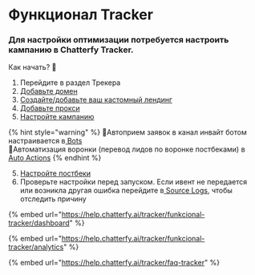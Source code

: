 # Функционал Tracker

### Для настройки оптимизации потребуется настроить кампанию в Chatterfy Tracker.

Как начать? 🤔

1. Перейдите в раздел Трекера&#x20;
2. [Добавьте домен ](domains.md)
3. [Создайте/добавьте ваш кастомный лендинг ](landings.md)
4. [Добавьте прокси](proxy.md)
5. [Настройте кампанию ](campaigns/)

{% hint style="warning" %}
📍Автоприем заявок в канал инвайт ботом настраивается в[ Bots ](campaigns/general.md)\
📍Автоматизация воронки (перевод лидов по воронке постбеками) в [Auto Actions](campaigns/auto-actions-iventy-cherez-postback.md)
{% endhint %}

5. [Настройте постбеки](postbacks.md)
6. Проверьте настройки перед запуском. Если ивент не передается или возникла другая ошибка перейдите в[ Source Logs](logs.md), чтобы отследить причину&#x20;



{% embed url="https://help.chatterfy.ai/tracker/funkcional-tracker/dashboard" %}

{% embed url="https://help.chatterfy.ai/tracker/funkcional-tracker/analytics" %}

{% embed url="https://help.chatterfy.ai/tracker/faq-tracker" %}
